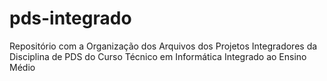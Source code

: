 # pds-integrado
Repositório com a Organização dos Arquivos dos Projetos Integradores da Disciplina de PDS do Curso Técnico em Informática Integrado ao Ensino Médio
